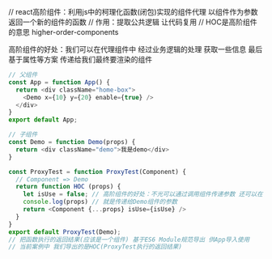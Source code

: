 // react高阶组件：利用js中的柯理化函数(闭包)实现的组件代理 以组件作为参数返回一个新的组件的函数
// 作用：提取公共逻辑 让代码复用
// HOC是高阶组件的意思 higher-order-components

高阶组件的好处：我们可以在代理组件中 经过业务逻辑的处理 获取一些信息 最后基于属性等方案 传递给我们最终要渲染的组件

``` javascript
// 父组件
const App = function App() {
  return <div className="home-box">
    <Demo x={10} y={20} enable={true} />
  </div>
}
export default App;

// 子组件
const Demo = function Demo(props) {
  return <div className="demo">我是demo</div>
}

const ProxyTest = function ProxyTest(Component) {
  // Component => Demo
  return function HOC (props) {
    let isUse = false; // 高阶组件的好处：不光可以通过调用组件传递参数 还可以在代理组件中传递参数
    console.log(props) // 就是传递给Demo组件的参数
    return <Component {...props} isUse={isUse} />
  }
}
export default ProxyTest(Demo);
// 把函数执行的返回结果(应该是一个组件) 基于ES6 Module规范导出 供App导入使用
// 当前案例中 我们导出的是HOC(ProxyTest执行的返回结果)
```